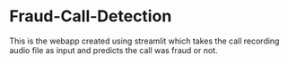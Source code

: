 # Fraud-Call-Detection
This is the webapp created using streamlit which takes the call recording audio file as input and predicts the call was fraud or not.

